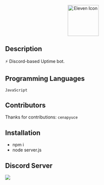 <p align="center">
  <img width="100" src="https://raw.githubusercontent.com/elevenvac/elevenvac/master/Eleven_icon_higer_florence.png" alt="Eleven Icon">
</p>

## Description
⚡ Discord-based Uptime bot.

## Programming Languages
`JavaScript`

## Contributors
Thanks for contributions: `cenapyuce`

## Installation
- npm i
- node server.js

## Discord Server
<a href="https://discord.gg/uhwjhWryND"><img src="http://invidget.switchblade.xyz/uhwjhWryND"/></a>
